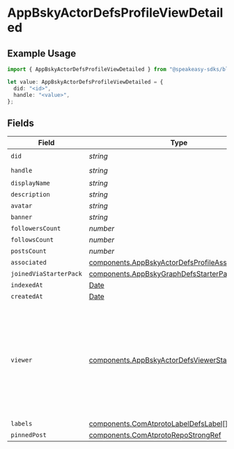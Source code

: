 # AppBskyActorDefsProfileViewDetailed

## Example Usage

```typescript
import { AppBskyActorDefsProfileViewDetailed } from "@speakeasy-sdks/bluesky/models/components";

let value: AppBskyActorDefsProfileViewDetailed = {
  did: "<id>",
  handle: "<value>",
};
```

## Fields

| Field                                                                                                                           | Type                                                                                                                            | Required                                                                                                                        | Description                                                                                                                     |
| ------------------------------------------------------------------------------------------------------------------------------- | ------------------------------------------------------------------------------------------------------------------------------- | ------------------------------------------------------------------------------------------------------------------------------- | ------------------------------------------------------------------------------------------------------------------------------- |
| `did`                                                                                                                           | *string*                                                                                                                        | :heavy_check_mark:                                                                                                              | N/A                                                                                                                             |
| `handle`                                                                                                                        | *string*                                                                                                                        | :heavy_check_mark:                                                                                                              | N/A                                                                                                                             |
| `displayName`                                                                                                                   | *string*                                                                                                                        | :heavy_minus_sign:                                                                                                              | N/A                                                                                                                             |
| `description`                                                                                                                   | *string*                                                                                                                        | :heavy_minus_sign:                                                                                                              | N/A                                                                                                                             |
| `avatar`                                                                                                                        | *string*                                                                                                                        | :heavy_minus_sign:                                                                                                              | N/A                                                                                                                             |
| `banner`                                                                                                                        | *string*                                                                                                                        | :heavy_minus_sign:                                                                                                              | N/A                                                                                                                             |
| `followersCount`                                                                                                                | *number*                                                                                                                        | :heavy_minus_sign:                                                                                                              | N/A                                                                                                                             |
| `followsCount`                                                                                                                  | *number*                                                                                                                        | :heavy_minus_sign:                                                                                                              | N/A                                                                                                                             |
| `postsCount`                                                                                                                    | *number*                                                                                                                        | :heavy_minus_sign:                                                                                                              | N/A                                                                                                                             |
| `associated`                                                                                                                    | [components.AppBskyActorDefsProfileAssociated](../../models/components/appbskyactordefsprofileassociated.md)                    | :heavy_minus_sign:                                                                                                              | N/A                                                                                                                             |
| `joinedViaStarterPack`                                                                                                          | [components.AppBskyGraphDefsStarterPackViewBasic](../../models/components/appbskygraphdefsstarterpackviewbasic.md)              | :heavy_minus_sign:                                                                                                              | N/A                                                                                                                             |
| `indexedAt`                                                                                                                     | [Date](https://developer.mozilla.org/en-US/docs/Web/JavaScript/Reference/Global_Objects/Date)                                   | :heavy_minus_sign:                                                                                                              | N/A                                                                                                                             |
| `createdAt`                                                                                                                     | [Date](https://developer.mozilla.org/en-US/docs/Web/JavaScript/Reference/Global_Objects/Date)                                   | :heavy_minus_sign:                                                                                                              | N/A                                                                                                                             |
| `viewer`                                                                                                                        | [components.AppBskyActorDefsViewerState](../../models/components/appbskyactordefsviewerstate.md)                                | :heavy_minus_sign:                                                                                                              | Metadata about the requesting account's relationship with the subject account. Only has meaningful content for authed requests. |
| `labels`                                                                                                                        | [components.ComAtprotoLabelDefsLabel](../../models/components/comatprotolabeldefslabel.md)[]                                    | :heavy_minus_sign:                                                                                                              | N/A                                                                                                                             |
| `pinnedPost`                                                                                                                    | [components.ComAtprotoRepoStrongRef](../../models/components/comatprotorepostrongref.md)                                        | :heavy_minus_sign:                                                                                                              | N/A                                                                                                                             |